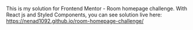 This is my solution for Frontend Mentor - Room homepage challenge.
With React js and Styled Components,
you can see solution live here: https://nenad1092.github.io/room-homepage-challenge/

